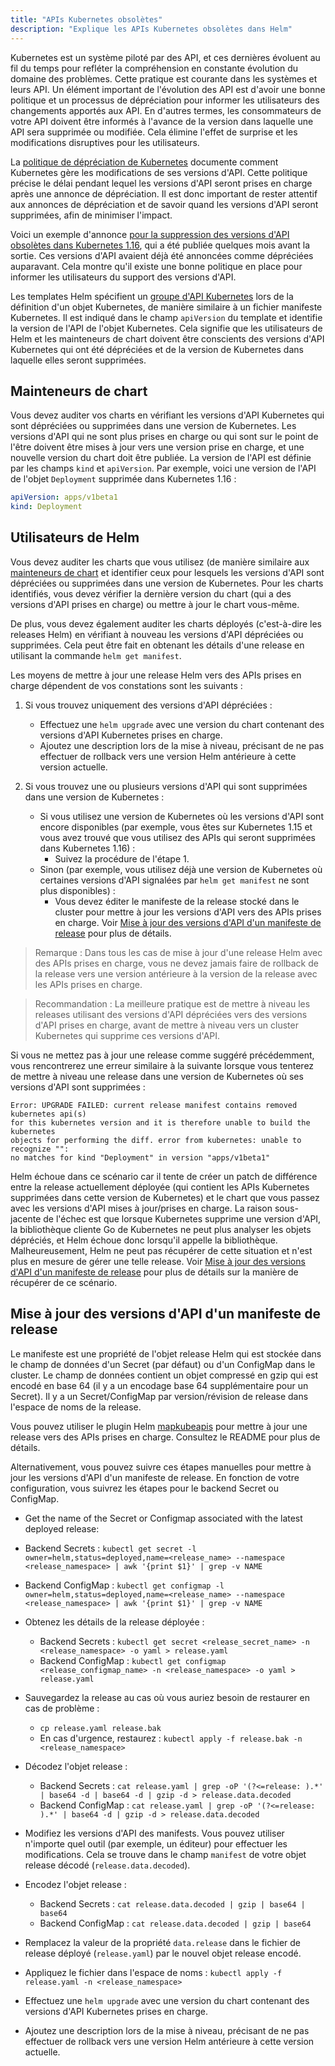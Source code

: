 ```yaml
---
title: "APIs Kubernetes obsolètes"
description: "Explique les APIs Kubernetes obsolètes dans Helm"
---
```


Kubernetes est un système piloté par des API, et ces dernières évoluent au fil du temps pour refléter la compréhension en constante évolution du domaine des problèmes. Cette pratique est courante dans les systèmes et leurs API. Un élément important de l'évolution des API est d'avoir une bonne politique et un processus de dépréciation pour informer les utilisateurs des changements apportés aux API. En d'autres termes, les consommateurs de votre API doivent être informés à l'avance de la version dans laquelle une API sera supprimée ou modifiée. Cela élimine l'effet de surprise et les modifications disruptives pour les utilisateurs.

La [politique de dépréciation de Kubernetes](https://kubernetes.io/docs/reference/using-api/deprecation-policy/) documente comment Kubernetes gère les modifications de ses versions d'API. Cette politique précise le délai pendant lequel les versions d'API seront prises en charge après une annonce de dépréciation. Il est donc important de rester attentif aux annonces de dépréciation et de savoir quand les versions d'API seront supprimées, afin de minimiser l'impact.

Voici un exemple d'annonce [pour la suppression des versions d'API obsolètes dans Kubernetes 1.16](https://kubernetes.io/blog/2019/07/18/api-deprecations-in-1-16/), qui a été publiée quelques mois avant la sortie. Ces versions d'API avaient déjà été annoncées comme dépréciées auparavant. Cela montre qu'il existe une bonne politique en place pour informer les utilisateurs du support des versions d'API.

Les templates Helm spécifient un [groupe d'API Kubernetes](https://kubernetes.io/docs/concepts/overview/kubernetes-api/#api-groups) lors de la définition d'un objet Kubernetes, de manière similaire à un fichier manifeste Kubernetes. Il est indiqué dans le champ `apiVersion` du template et identifie la version de l'API de l'objet Kubernetes. Cela signifie que les utilisateurs de Helm et les mainteneurs de chart doivent être conscients des versions d'API Kubernetes qui ont été dépréciées et de la version de Kubernetes dans laquelle elles seront supprimées.

## Mainteneurs de chart

Vous devez auditer vos charts en vérifiant les versions d'API Kubernetes qui sont dépréciées ou supprimées dans une version de Kubernetes. Les versions d'API qui ne sont plus prises en charge ou qui sont sur le point de l'être doivent être mises à jour vers une version prise en charge, et une nouvelle version du chart doit être publiée. La version de l'API est définie par les champs `kind` et `apiVersion`. Par exemple, voici une version de l'API de l'objet `Deployment` supprimée dans Kubernetes 1.16 :

```yaml
apiVersion: apps/v1beta1
kind: Deployment
```

## Utilisateurs de Helm

Vous devez auditer les charts que vous utilisez (de manière similaire aux [mainteneurs de chart](#mainteneurs-de-chart) et identifier ceux pour lesquels les versions d'API sont dépréciées ou supprimées dans une version de Kubernetes. Pour les charts identifiés, vous devez vérifier la dernière version du chart (qui a des versions d'API prises en charge) ou mettre à jour le chart vous-même.

De plus, vous devez également auditer les charts déployés (c'est-à-dire les releases Helm) en vérifiant à nouveau les versions d'API dépréciées ou supprimées. Cela peut être fait en obtenant les détails d'une release en utilisant la commande `helm get manifest`.

Les moyens de mettre à jour une release Helm vers des APIs prises en charge dépendent de vos constations sont les suivants :

1. Si vous trouvez uniquement des versions d'API dépréciées :
   - Effectuez une `helm upgrade` avec une version du chart contenant des versions d'API Kubernetes prises en charge.
   - Ajoutez une description lors de la mise à niveau, précisant de ne pas effectuer de rollback vers une version Helm antérieure à cette version actuelle.

2. Si vous trouvez une ou plusieurs versions d'API qui sont supprimées dans une version de Kubernetes :
   - Si vous utilisez une version de Kubernetes où les versions d'API sont encore disponibles (par exemple, vous êtes sur Kubernetes 1.15 et vous avez trouvé que vous utilisez des APIs qui seront supprimées dans Kubernetes 1.16) :
     - Suivez la procédure de l'étape 1.
   - Sinon (par exemple, vous utilisez déjà une version de Kubernetes où certaines versions d'API signalées par `helm get manifest` ne sont plus disponibles) :
     - Vous devez éditer le manifeste de la release stocké dans le cluster pour mettre à jour les versions d'API vers des APIs prises en charge. Voir [Mise à jour des versions d'API d'un manifeste de release](#mise-à-jour-des-versions-dapi-dun-manifeste-de-release) pour plus de détails.

> Remarque : Dans tous les cas de mise à jour d'une release Helm avec des APIs prises en charge, vous ne devez jamais faire de rollback de la release vers une version antérieure à la version de la release avec les APIs prises en charge.

> Recommandation : La meilleure pratique est de mettre à niveau les releases utilisant des versions d'API dépréciées vers des versions d'API prises en charge, avant de mettre à niveau vers un cluster Kubernetes qui supprime ces versions d'API.

Si vous ne mettez pas à jour une release comme suggéré précédemment, vous rencontrerez une erreur similaire à la suivante lorsque vous tenterez de mettre à niveau une release dans une version de Kubernetes où ses versions d'API sont supprimées :

```
Error: UPGRADE FAILED: current release manifest contains removed kubernetes api(s)
for this kubernetes version and it is therefore unable to build the kubernetes
objects for performing the diff. error from kubernetes: unable to recognize "":
no matches for kind "Deployment" in version "apps/v1beta1"
```

Helm échoue dans ce scénario car il tente de créer un patch de différence entre la release actuellement déployée (qui contient les APIs Kubernetes supprimées dans cette version de Kubernetes) et le chart que vous passez avec les versions d'API mises à jour/prises en charge. La raison sous-jacente de l'échec est que lorsque Kubernetes supprime une version d'API, la bibliothèque cliente Go de Kubernetes ne peut plus analyser les objets dépréciés, et Helm échoue donc lorsqu'il appelle la bibliothèque. Malheureusement, Helm ne peut pas récupérer de cette situation et n'est plus en mesure de gérer une telle release. Voir [Mise à jour des versions d'API d'un manifeste de release](#mise-à-jour-des-versions-dapi-dun-manifeste-de-release) pour plus de détails sur la manière de récupérer de ce scénario.

## Mise à jour des versions d'API d'un manifeste de release

Le manifeste est une propriété de l'objet release Helm qui est stockée dans le champ de données d'un Secret (par défaut) ou d'un ConfigMap dans le cluster. Le champ de données contient un objet compressé en gzip qui est encodé en base 64 (il y a un encodage base 64 supplémentaire pour un Secret). Il y a un Secret/ConfigMap par version/révision de release dans l'espace de noms de la release.

Vous pouvez utiliser le plugin Helm [mapkubeapis](https://github.com/helm/helm-mapkubeapis) pour mettre à jour une release vers des APIs prises en charge. Consultez le README pour plus de détails.

Alternativement, vous pouvez suivre ces étapes manuelles pour mettre à jour les versions d'API d'un manifeste de release. En fonction de votre configuration, vous suivrez les étapes pour le backend Secret ou ConfigMap.

- Get the name of the Secret or Configmap associated with the latest deployed
  release:
- Backend Secrets : `kubectl get secret -l owner=helm,status=deployed,name=<release_name> --namespace <release_namespace> | awk '{print $1}' | grep -v NAME`
- Backend ConfigMap : `kubectl get configmap -l owner=helm,status=deployed,name=<release_name> --namespace <release_namespace> | awk '{print $1}' | grep -v NAME`

- Obtenez les détails de la release déployée :
  - Backend Secrets : `kubectl get secret <release_secret_name> -n <release_namespace> -o yaml > release.yaml`
  - Backend ConfigMap : `kubectl get configmap <release_configmap_name> -n <release_namespace> -o yaml > release.yaml`

- Sauvegardez la release au cas où vous auriez besoin de restaurer en cas de problème :
  - `cp release.yaml release.bak`
  - En cas d'urgence, restaurez : `kubectl apply -f release.bak -n <release_namespace>`

- Décodez l'objet release :
  - Backend Secrets : `cat release.yaml | grep -oP '(?<=release: ).*' | base64 -d | base64 -d | gzip -d > release.data.decoded`
  - Backend ConfigMap : `cat release.yaml | grep -oP '(?<=release: ).*' | base64 -d | gzip -d > release.data.decoded`

- Modifiez les versions d'API des manifests. Vous pouvez utiliser n'importe quel outil (par exemple, un éditeur) pour effectuer les modifications. Cela se trouve dans le champ `manifest` de votre objet release décodé (`release.data.decoded`).

- Encodez l'objet release :
  - Backend Secrets : `cat release.data.decoded | gzip | base64 | base64`
  - Backend ConfigMap : `cat release.data.decoded | gzip | base64`

- Remplacez la valeur de la propriété `data.release` dans le fichier de release déployé (`release.yaml`) par le nouvel objet release encodé.

- Appliquez le fichier dans l'espace de noms : `kubectl apply -f release.yaml -n <release_namespace>`

- Effectuez une `helm upgrade` avec une version du chart contenant des versions d'API Kubernetes prises en charge.

- Ajoutez une description lors de la mise à niveau, précisant de ne pas effectuer de rollback vers une version Helm antérieure à cette version actuelle.
